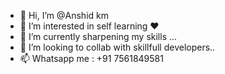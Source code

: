 - 👋 Hi, I’m @Anshid km
- 👀 I’m interested in self learning ❤
- 🌱 I’m currently sharpening my skills ...
- 💞️ I’m looking to collab with skillfull developers..
- 📫 Whatsapp me : +91 7561849581


